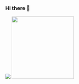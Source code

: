 ### Hi there 👋

         

<div>
  <img src="https://github-readme-stats.vercel.app/api?username=JonatasFreireDev&show_icons=true&theme=tokyonight" />
  <img height="195px" src="https://github-readme-stats.vercel.app/api/top-langs/?username=JonatasFreireDev&layout=compact&show_icons=true&theme=tokyonight">
 </div>


<!--
**JonatasFreireDev/JonatasFreireDev** is a ✨ _special_ ✨ repository because its `README.md` (this file) appears on your GitHub profile.

Here are some ideas to get you started:

- 🔭 I’m currently working on ...
- 🌱 I’m currently learning ...
- 👯 I’m looking to collaborate on ...
- 🤔 I’m looking for help with ...
- 💬 Ask me about ...
- 📫 How to reach me: ...
- 😄 Pronouns: ...
- ⚡ Fun fact: ...
-->
